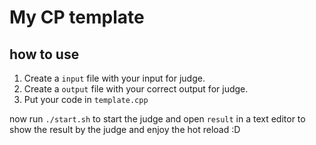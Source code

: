 # My CP template

## how to use

1) Create a `input` file with your input for judge.
2) Create a `output` file with your correct output for judge.
3) Put your code in `template.cpp`

now run `./start.sh` to start the judge and open `result` in a text editor to show the result by the judge and enjoy the hot reload :D